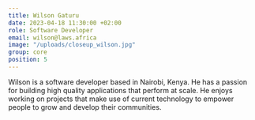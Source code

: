 ```yaml
---
title: Wilson Gaturu
date: 2023-04-18 11:30:00 +02:00
role: Software Developer
email: wilson@laws.africa
image: "/uploads/closeup_wilson.jpg"
group: core
position: 5
---
```


Wilson is a software developer based in Nairobi, Kenya. He has a passion for building high quality applications that perform at scale. He enjoys working on projects that make use of current technology to empower people to grow and develop their communities.